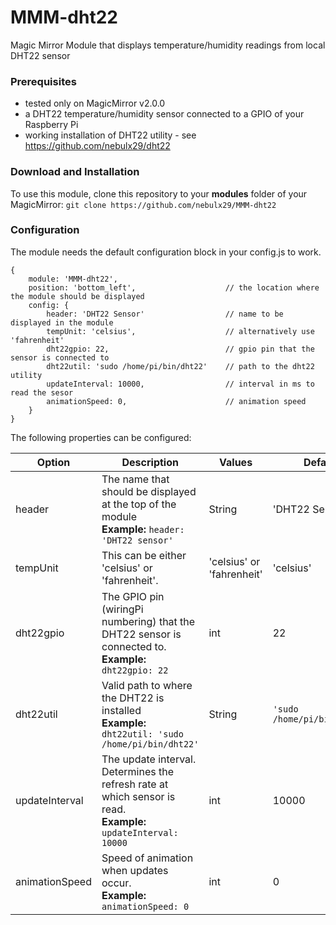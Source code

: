 # MMM-dht22
Magic Mirror Module that displays temperature/humidity readings from local DHT22 sensor

### Prerequisites

- tested only on MagicMirror v2.0.0
- a DHT22 temperature/humidity sensor connected to a GPIO of your Raspberry Pi
- working installation of DHT22 utility - see https://github.com/nebulx29/dht22


### Download and Installation 

To use this module, clone this repository to your __modules__ folder of your MagicMirror: `git clone https://github.com/nebulx29/MMM-dht22`


### Configuration

The module needs the default configuration block in your config.js to work.

```
{
	module: 'MMM-dht22',
	position: 'bottom_left',                    // the location where the module should be displayed
	config: {
		header: 'DHT22 Sensor'                  // name to be displayed in the module
		tempUnit: 'celsius',                    // alternatively use  'fahrenheit'
		dht22gpio: 22,                          // gpio pin that the sensor is connected to
		dht22util: 'sudo /home/pi/bin/dht22'    // path to the dht22 utility
		updateInterval: 10000,                  // interval in ms to read the sesor
		animationSpeed: 0,                      // animation speed
	}
}
```

The following properties can be configured:

|Option|Description|Values|Default|
|---|---|---|---|
|header|The name that should be displayed at the top of the module<br>**Example:** `header: 'DHT22 sensor'`|String|'DHT22 Sensor'|
|tempUnit|This can be either 'celsius' or 'fahrenheit'.<br>|'celsius' or 'fahrenheit'|'celsius'|
|dht22gpio|The GPIO pin (wiringPi numbering) that the DHT22 sensor is connected to.<br>**Example:** `dht22gpio: 22`|int|22|
|dht22util|Valid path to where the DHT22 is installed<br>**Example:** `dht22util: 'sudo /home/pi/bin/dht22'`|String|`'sudo /home/pi/bin/dht22'`|
|updateInterval|The update interval. Determines the refresh rate at which sensor is read.<br>**Example:** `updateInterval: 10000`|int|10000|
|animationSpeed|Speed of animation when updates occur.<br>**Example:** `animationSpeed: 0`|int|0|
